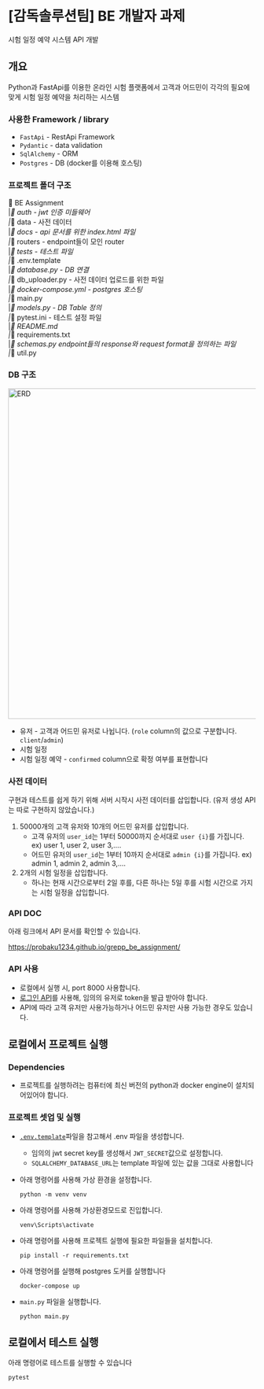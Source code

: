 # [감독솔루션팀] BE 개발자 과제

시험 일정 예약 시스템 API 개발

## 개요

Python과 FastApi를 이용한 온라인 시험 플랫폼에서 고객과 어드민이 각각의 필요에 맞게 시험 일정 예약을 처리하는 시스템

### 사용한 Framework / library

* `FastApi` - RestApi Framework
* `Pydantic` - data validation
* `SqlAlchemy` - ORM
* `Postgres` - DB (docker를 이용해 호스팅)

### 프로젝트 폴더 구조

📂 BE Assignment  
|_📁 auth - jwt 인증 미들웨어  
|_📁 data  - 사전 데이터  
|_📁 docs  - api 문서를 위한 index.html 파일  
|_📁 routers  - endpoint들이 모인 router  
|_📁 tests  - 테스트 파일  
|_📄 .env.template  
|_📄 database.py  - DB 연결  
|_📄 db_uploader.py  - 사전 데이터 업로드를 위한 파일  
|_📄 docker-compose.yml  - postgres 호스팅  
|_📄 main.py  
|_📄 models.py  - DB Table 정의  
|_📄 pytest.ini  - 테스트 설정 파일   
|_📄 README.md  
|_📄 requirements.txt  
|_📄 schemas.py  endpoint들의 response와 request format을 정의하는 파일  
|_📄 util.py  

### DB 구조
<img width="672" alt="ERD" src="https://github.com/probaku1234/grepp_be_assignment/assets/10219906/3515fbfc-87b4-45c5-8a27-f41ced2378bb">

* 유저 - 고객과 어드민 유저로 나뉩니다. (`role` column의 값으로 구분합니다. `client`/`admin`)
* 시험 일정
* 시험 일정 예약 - `confirmed` column으로 확정 여부를 표현합니다

### 사전 데이터

구현과 테스트를 쉽게 하기 위해 서버 시작시 사전 데이터를 삽입합니다.  (유저 생성 API는 따로 구현하지 않았습니다.)
1. 50000개의 고객 유저와 10개의 어드민 유저를 삽입합니다.
    * 고객 유저의 `user_id`는 1부터 50000까지 순서대로 `user {i}`를 가집니다. ex) user 1, user 2, user 3,....  
    * 어드민 유저의 `user_id`는 1부터 10까지 순서대로 `admin {i}`를 가집니다. ex) admin 1, admin 2, admin 3,....  
2. 2개의 시험 일정을 삽입합니다.
    * 하나는 현재 시간으로부터 2일 후를, 다른 하나는 5일 후를 시험 시간으로 가지는 시험 일정을 삽입합니다.

### API DOC

아래 링크에서 API 문서를 확인할 수 있습니다.

https://probaku1234.github.io/grepp_be_assignment/

### API 사용
* 로컬에서 실행 시, port 8000 사용합니다.
* [로그인 API](https://probaku1234.github.io/grepp_be_assignment/#tag/%EC%9C%A0%EC%A0%80/operation/%EB%A1%9C%EA%B7%B8%EC%9D%B8_users_login_post)를 사용해, 임의의 유저로 token을 발급 받아야 합니다.
* API에 따라 고객 유저만 사용가능하거나 어드민 유저만 사용 가능한 경우도 있습니다.

## 로컬에서 프로젝트 실행

### Dependencies

* 프로젝트를 실행하려는 컴퓨터에 최신 버전의 python과 docker engine이 설치되어있어야 합니다.

### 프로젝트 셋업 및 실행

* [`.env.template`](https://github.com/probaku1234/grepp_be_assignment/blob/master/.env.template)파일을 참고해서 .env 파일을
  생성합니다.
    * 임의의 jwt secret key를 생성해서 `JWT_SECRET`값으로 설정합니다.
    * `SQLALCHEMY_DATABASE_URL`는 template 파일에 있는 값을 그대로 사용합니다
  

* 아래 명령어를 사용해 가상 환경을 설정합니다.
    ```commandline
    python -m venv venv
    ```
* 아래 명령어를 사용해 가상환경모드로 진입합니다.
    ```commandline
  venv\Scripts\activate
    ```
* 아래 명령어를 사용해 프로젝트 실행에 필요한 파일들을 설치합니다.
    ```commandline
    pip install -r requirements.txt
    ```
* 아래 명령어를 실행해 postgres 도커를 실행합니다
    ```commandline
    docker-compose up
    ```
* `main.py` 파일을 실행합니다.
    ```commandline
  python main.py
    ```
  
## 로컬에서 테스트 실행
아래 명령어로 테스트를 실행할 수 있습니다
```commandline
pytest
```

